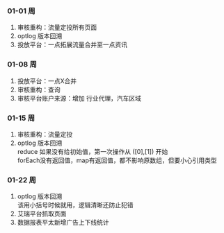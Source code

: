 ### 01-01 周
1. 审核重构：流量定投所有页面
2. optlog 版本回溯
3. 投放平台：一点拓展流量合并至一点资讯

### 01-08 周
1. 投放平台：一点X合并  
2. 审核重构：查询
3. 审核平台账户来源：增加 行业代理，汽车区域

### 01-15 周
1. 审核重构：流量定投
2. optlog 版本回溯  
reduce 如果没有给初始值，第一次操作从 ([0],[1]) 开始  
forEach没有返回值，map有返回值，都不影响原数组，但要小心引用类型

### 01-22 周
1. optlog 版本回溯  
该用小括号时候就用，逻辑清晰还防止犯错
2. 艾瑞平台抓取页面
3. 数据报表平太新增广告上下线统计
